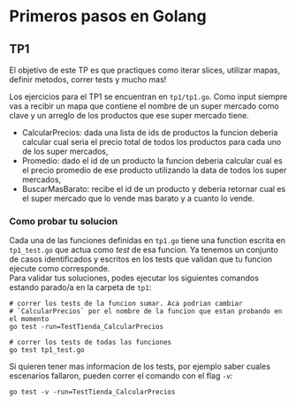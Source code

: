 # Primeros pasos en Golang

## TP1
El objetivo de este TP es que practiques como iterar slices, utilizar mapas, definir metodos, correr tests y mucho mas!

Los ejercicios para el TP1 se encuentran en `tp1/tp1.go`. Como input siempre vas a recibir un mapa que contiene el nombre de un super mercado como clave y un arreglo de los productos que ese super mercado tiene.

* CalcularPrecios: dada una lista de ids de productos la funcion deberia calcular cual seria el precio total de todos los productos para cada uno de los super mercados,
* Promedio: dado el id de un producto la funcion deberia calcular cual es el precio promedio de ese producto utilizando la data de todos los super mercados,
* BuscarMasBarato: recibe el id de un producto y deberia retornar cual es el super mercado que lo vende mas barato y a cuanto lo vende.

### Como probar tu solucion
Cada una de las funciones definidas en `tp1.go` tiene una function escrita en `tp1_test.go` que actua como *test* de esa funcion. Ya tenemos un conjunto de casos identificados y escritos en los tests que validan que tu funcion ejecute como corresponde.  
Para validar tus soluciones, podes ejecutar los siguientes comandos estando parado/a en la carpeta de `tp1`:
```
# correr los tests de la funcion sumar. Aca podrian cambiar
# `CalcularPrecios` por el nombre de la funcion que estan probando en el momento
go test -run=TestTienda_CalcularPrecios

# correr los tests de todas las funciones
go test tp1_test.go
```

Si quieren tener mas informacion de los tests, por ejemplo saber cuales escenarios fallaron, pueden correr el comando con el flag `-v`:
```
go test -v -run=TestTienda_CalcularPrecios
```
